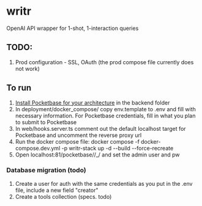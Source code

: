 # writr
OpenAI API wrapper for 1-shot, 1-interaction queries

## TODO:
1. Prod configuration - SSL, OAuth (the prod compose file currently does not work)

## To run
1. [Install Pocketbase for your architecture](https://pocketbase.io/docs/) in the backend folder
3. In deployment/docker_compose/ copy env.template to .env and fill with necessary information. For Pocketbase credentials, fill in what you plan to submit to Pocketbase
4. In web/hooks.server.ts comment out the default localhost target for Pocketbase and uncomment the reverse proxy url
5. Run the docker compose file: docker compose -f docker-compose.dev.yml -p writr-stack up -d --build --force-recreate
6. Open localhost:81/pocketbase//_/ and set the admin user and pw
### Database migration (todo)
1. Create a user for auth with the same credentials as you put in the .env file, include a new field "creator"
2. Create a tools collection (specs. todo)
